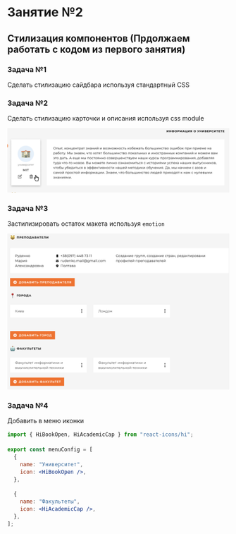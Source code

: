 # Занятие №2

## Стилизация компонентов (Прдолжаем работать с кодом из первого занятия)

### Задача №1

Сделать стилизацию сайдбара используя стандартный CSS

### Задача №2

Сделать стилизацию карточки и описания используя css module

![section](/images/section.png)

### Задача №3

Застилизировать остаток макета используя `emotion `

![emotion](/images/emotion.png)

### Задача №4

Добавить в меню иконки

```jsx
import { HiBookOpen, HiAcademicCap } from "react-icons/hi";

export const menuConfig = [
  {
    name: "Университет",
    icon: <HiBookOpen />,
  },

  {
    name: "Факультеты",
    icon: <HiAcademicCap />,
  },
];
```
